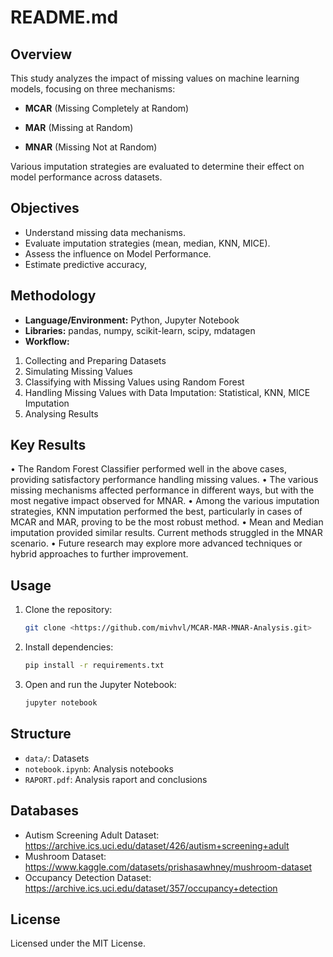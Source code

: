 # README.md

## Overview
This study analyzes the impact of missing values on machine learning models, focusing on three mechanisms: 

- **MCAR** (Missing Completely at Random)

- **MAR** (Missing at Random)

- **MNAR** (Missing Not at Random)

Various imputation strategies are evaluated to determine their effect on model performance across datasets.


## Objectives
- Understand missing data mechanisms.
- Evaluate imputation strategies (mean, median, KNN, MICE).
- Assess the influence on Model Performance.
- Estimate predictive accuracy,

## Methodology
- **Language/Environment:** Python, Jupyter Notebook
- **Libraries:** pandas, numpy, scikit-learn, scipy, mdatagen
- **Workflow:**
1. Collecting and Preparing Datasets
2. Simulating Missing Values
3. Classifying with Missing Values using Random Forest
4. Handling Missing Values with Data Imputation: Statistical, KNN, MICE Imputation
5. Analysing Results

## Key Results
• The Random Forest Classifier performed well in the above cases, providing satisfactory performance handling missing values.
• The various missing mechanisms affected performance in different ways, but with the most negative impact observed for MNAR.
• Among the various imputation strategies, KNN imputation performed the best, particularly in cases of MCAR and MAR, proving to be the most robust method.
• Mean and Median imputation provided similar results. Current methods struggled in the MNAR scenario.
• Future research may explore more advanced techniques or hybrid approaches to further improvement.

## Usage
1. Clone the repository:
   ```bash
   git clone <https://github.com/mivhvl/MCAR-MAR-MNAR-Analysis.git>
   ```
2. Install dependencies:
   ```bash
   pip install -r requirements.txt
   ```
3. Open and run the Jupyter Notebook:
   ```bash
   jupyter notebook
   ```

## Structure
- `data/`: Datasets
- `notebook.ipynb`: Analysis notebooks
- `RAPORT.pdf`: Analysis raport and conclusions

## Databases
- Autism Screening Adult Dataset: https://archive.ics.uci.edu/dataset/426/autism+screening+adult
- Mushroom Dataset: https://www.kaggle.com/datasets/prishasawhney/mushroom-dataset
- Occupancy Detection Dataset: https://archive.ics.uci.edu/dataset/357/occupancy+detection

## License
Licensed under the MIT License.

